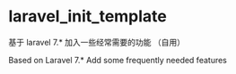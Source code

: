 # laravel_init_template
基于 laravel 7.* 加入一些经常需要的功能 （自用）

Based on Laravel 7.* Add some frequently needed features 
